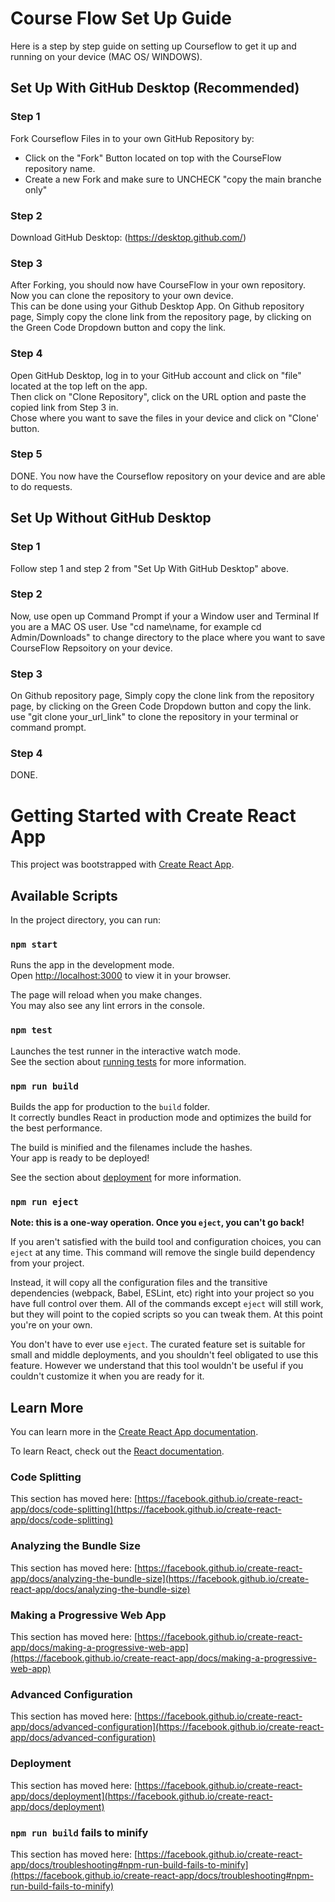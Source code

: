 # Course Flow Set Up Guide

Here is a step by step guide on setting up Courseflow to get it up and running on your device (MAC OS/ WINDOWS).

## Set Up With GitHub Desktop (Recommended)
### Step 1

Fork Courseflow Files in to your own GitHub Repository by:
- Click on the "Fork" Button located on top with the CourseFlow repository name.
- Create a new Fork and make sure to UNCHECK "copy the main branche only"

### Step 2 

Download GitHub Desktop: (https://desktop.github.com/)

### Step 3 

After Forking, you should now have CourseFlow in your own repository. \
Now you can clone the repository to your own device. \
This can be done using your Github Desktop App.
On Github repository page, Simply copy the clone link from the repository page, by clicking on the Green Code Dropdown button and copy the link.

### Step 4

Open GitHub Desktop, log in to your GitHub account and click on "file" located at the top left on the app. \
Then click on "Clone Repository", click on the URL option and paste the copied link from Step 3 in. \
Chose where you want to save the files in your device and click on "Clone' button.

### Step 5

DONE. You now have the Courseflow repository on your device and are able to do requests.

## Set Up Without GitHub Desktop 
### Step 1

Follow step 1 and step 2 from "Set Up With GitHub Desktop" above.

### Step 2

Now, use open up Command Prompt if your a Window user and Terminal If you are a MAC OS user.
Use "cd name\name, for example cd Admin/Downloads" to change directory to the place where you want to save CourseFlow Repsoitory on your device.

### Step 3

On Github repository page, Simply copy the clone link from the repository page, by clicking on the Green Code Dropdown button and copy the link. \
use "git clone your_url_link" to clone the repository in your terminal or command prompt.

### Step 4

DONE.


# Getting Started with Create React App

This project was bootstrapped with [Create React App](https://github.com/facebook/create-react-app).

## Available Scripts

In the project directory, you can run:

### `npm start`

Runs the app in the development mode.\
Open [http://localhost:3000](http://localhost:3000) to view it in your browser.

The page will reload when you make changes.\
You may also see any lint errors in the console.

### `npm test`

Launches the test runner in the interactive watch mode.\
See the section about [running tests](https://facebook.github.io/create-react-app/docs/running-tests) for more information.

### `npm run build`

Builds the app for production to the `build` folder.\
It correctly bundles React in production mode and optimizes the build for the best performance.

The build is minified and the filenames include the hashes.\
Your app is ready to be deployed!

See the section about [deployment](https://facebook.github.io/create-react-app/docs/deployment) for more information.

### `npm run eject`

**Note: this is a one-way operation. Once you `eject`, you can't go back!**

If you aren't satisfied with the build tool and configuration choices, you can `eject` at any time. This command will remove the single build dependency from your project.

Instead, it will copy all the configuration files and the transitive dependencies (webpack, Babel, ESLint, etc) right into your project so you have full control over them. All of the commands except `eject` will still work, but they will point to the copied scripts so you can tweak them. At this point you're on your own.

You don't have to ever use `eject`. The curated feature set is suitable for small and middle deployments, and you shouldn't feel obligated to use this feature. However we understand that this tool wouldn't be useful if you couldn't customize it when you are ready for it.

## Learn More

You can learn more in the [Create React App documentation](https://facebook.github.io/create-react-app/docs/getting-started).

To learn React, check out the [React documentation](https://reactjs.org/).

### Code Splitting

This section has moved here: [https://facebook.github.io/create-react-app/docs/code-splitting](https://facebook.github.io/create-react-app/docs/code-splitting)

### Analyzing the Bundle Size

This section has moved here: [https://facebook.github.io/create-react-app/docs/analyzing-the-bundle-size](https://facebook.github.io/create-react-app/docs/analyzing-the-bundle-size)

### Making a Progressive Web App

This section has moved here: [https://facebook.github.io/create-react-app/docs/making-a-progressive-web-app](https://facebook.github.io/create-react-app/docs/making-a-progressive-web-app)

### Advanced Configuration

This section has moved here: [https://facebook.github.io/create-react-app/docs/advanced-configuration](https://facebook.github.io/create-react-app/docs/advanced-configuration)

### Deployment

This section has moved here: [https://facebook.github.io/create-react-app/docs/deployment](https://facebook.github.io/create-react-app/docs/deployment)

### `npm run build` fails to minify

This section has moved here: [https://facebook.github.io/create-react-app/docs/troubleshooting#npm-run-build-fails-to-minify](https://facebook.github.io/create-react-app/docs/troubleshooting#npm-run-build-fails-to-minify)
